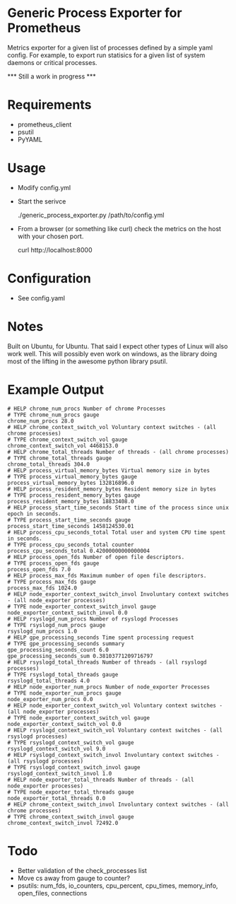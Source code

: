 Generic Process Exporter for Prometheus
=======================================

Metrics exporter for a given list of processes defined by a simple yaml config. 
For example, to export run statisics for a given list of system daemons or critical processes. 

*** Still a work in progress ***

Requirements
============

* prometheus_client
* psutil
* PyYAML

Usage
=====

* Modify config.yml
* Start the serivce

    ./generic_process_exporter.py /path/to/config.yml
    
* From a browser (or something like curl) check the metrics on the host with your chosen port.

    curl http://localhost:8000

Configuration
=============

* See config.yaml

Notes
=====
 
Built on Ubuntu, for Ubuntu.
That said I expect other types of Linux will also work well. 
This will possibly even work on windows, as the library doing most of the lifting in the awesome python library psutil.


Example Output
==============

    # HELP chrome_num_procs Number of chrome Processes
    # TYPE chrome_num_procs gauge
    chrome_num_procs 28.0
    # HELP chrome_context_switch_vol Voluntary context switches - (all chrome processes)
    # TYPE chrome_context_switch_vol gauge
    chrome_context_switch_vol 4468153.0
    # HELP chrome_total_threads Number of threads - (all chrome processes)
    # TYPE chrome_total_threads gauge
    chrome_total_threads 304.0
    # HELP process_virtual_memory_bytes Virtual memory size in bytes
    # TYPE process_virtual_memory_bytes gauge
    process_virtual_memory_bytes 132816896.0
    # HELP process_resident_memory_bytes Resident memory size in bytes
    # TYPE process_resident_memory_bytes gauge
    process_resident_memory_bytes 18833408.0
    # HELP process_start_time_seconds Start time of the process since unix epoch in seconds.
    # TYPE process_start_time_seconds gauge
    process_start_time_seconds 1458124530.01
    # HELP process_cpu_seconds_total Total user and system CPU time spent in seconds.
    # TYPE process_cpu_seconds_total counter
    process_cpu_seconds_total 0.42000000000000004
    # HELP process_open_fds Number of open file descriptors.
    # TYPE process_open_fds gauge
    process_open_fds 7.0
    # HELP process_max_fds Maximum number of open file descriptors.
    # TYPE process_max_fds gauge
    process_max_fds 1024.0
    # HELP node_exporter_context_switch_invol Involuntary context switches - (all node_exporter processes)
    # TYPE node_exporter_context_switch_invol gauge
    node_exporter_context_switch_invol 0.0
    # HELP rsyslogd_num_procs Number of rsyslogd Processes
    # TYPE rsyslogd_num_procs gauge
    rsyslogd_num_procs 1.0
    # HELP gpe_processing_seconds Time spent processing request
    # TYPE gpe_processing_seconds summary
    gpe_processing_seconds_count 6.0
    gpe_processing_seconds_sum 0.38103771209716797
    # HELP rsyslogd_total_threads Number of threads - (all rsyslogd processes)
    # TYPE rsyslogd_total_threads gauge
    rsyslogd_total_threads 4.0
    # HELP node_exporter_num_procs Number of node_exporter Processes
    # TYPE node_exporter_num_procs gauge
    node_exporter_num_procs 0.0
    # HELP node_exporter_context_switch_vol Voluntary context switches - (all node_exporter processes)
    # TYPE node_exporter_context_switch_vol gauge
    node_exporter_context_switch_vol 0.0
    # HELP rsyslogd_context_switch_vol Voluntary context switches - (all rsyslogd processes)
    # TYPE rsyslogd_context_switch_vol gauge
    rsyslogd_context_switch_vol 9.0
    # HELP rsyslogd_context_switch_invol Involuntary context switches - (all rsyslogd processes)
    # TYPE rsyslogd_context_switch_invol gauge
    rsyslogd_context_switch_invol 1.0
    # HELP node_exporter_total_threads Number of threads - (all node_exporter processes)
    # TYPE node_exporter_total_threads gauge
    node_exporter_total_threads 0.0
    # HELP chrome_context_switch_invol Involuntary context switches - (all chrome processes)
    # TYPE chrome_context_switch_invol gauge
    chrome_context_switch_invol 72492.0


Todo
====

* Better validation of the check_processes list
* Move cs away from gauge to counter?
* psutils:  num_fds, io_counters, cpu_percent, cpu_times, memory_info, open_files, connections